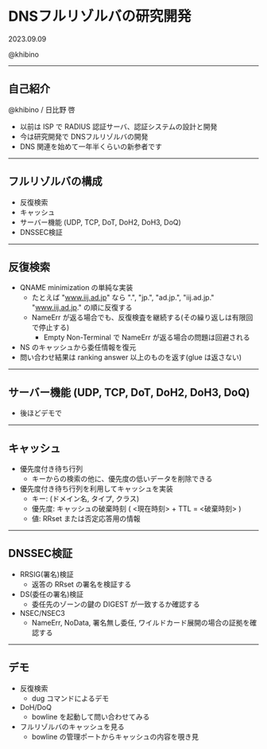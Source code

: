 # DNSフルリゾルバの研究開発

2023.09.09

@khibino

----

## 自己紹介

@khibino / 日比野 啓

* 以前は ISP で RADIUS 認証サーバ、認証システムの設計と開発
* 今は研究開発で DNSフルリゾルバの開発
* DNS 関連を始めて一年半くらいの新参者です

----

## フルリゾルバの構成

* 反復検索
* キャッシュ
* サーバー機能 (UDP, TCP, DoT, DoH2, DoH3, DoQ)
* DNSSEC検証

----

## 反復検索

* QNAME minimization の単純な実装
   * たとえば "www.iij.ad.jp" なら ".", "jp.", "ad.jp.", "iij.ad.jp." "www.iij.ad.jp." の順に反復する
   * NameErr が返る場合でも、反復検査を継続する(その繰り返しは有限回で停止する)
       * Empty Non-Terminal で NameErr が返る場合の問題は回避される
* NS のキャッシュから委任情報を復元
* 問い合わせ結果は ranking answer 以上のものを返す(glue は返さない)

----

## サーバー機能 (UDP, TCP, DoT, DoH2, DoH3, DoQ)

* 後ほどデモで

----

## キャッシュ

* 優先度付き待ち行列
  * キーからの検索の他に、優先度の低いデータを削除できる
* 優先度付き待ち行列を利用してキャッシュを実装
  * キー: (ドメイン名, タイプ, クラス)
  * 優先度: キャッシュの破棄時刻 ( <現在時刻> + TTL = <破棄時刻> )
  * 値: RRset または否定応答用の情報

----

## DNSSEC検証

* RRSIG(署名)検証
    * 返答の RRset の署名を検証する
* DS(委任の署名)検証
    * 委任先のゾーンの鍵の DIGEST が一致するか確認する
* NSEC/NSEC3
    * NameErr, NoData, 署名無し委任, ワイルドカード展開の場合の証拠を確認する

----

## デモ

* 反復検索
    * dug コマンドによるデモ
* DoH/DoQ
    * bowline を起動して問い合わせてみる
* フルリゾルバのキャッシュを見る
    * bowline の管理ポートからキャッシュの内容を覗き見
